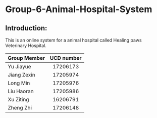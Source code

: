 # Group-6-Animal-Hospital-System

## Introduction:

This is an online system for a animal hospital called Healing  paws Veterinary Hospital.



Group Member|UCD number
--|:--:
Yu Jiayue|17206173
Jiang Zexin|17205974
Long Min|17205976
Liu Haoran|17205986
Xu Ziting|16206791
Zheng Zhi|17206148



